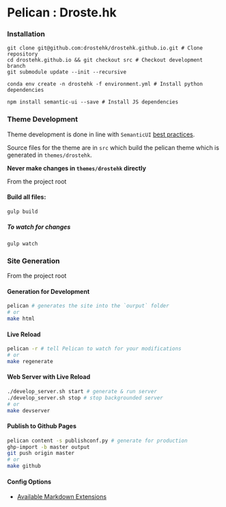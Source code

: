 # Pelican : Droste.hk

### Installation

```
git clone git@github.com:drostehk/drostehk.github.io.git # Clone repository
cd drostehk.github.io && git checkout src # Checkout development branch
git submodule update --init --recursive
```
```
conda env create -n drostehk -f environment.yml # Install python dependencies
```
```
npm install semantic-ui --save # Install JS dependencies
```

### Theme Development

Theme development is done in line with `SemanticUI` [best practices](http://semantic-ui.com/usage/theming.html).

Source files for the theme are in `src` which build the pelican theme which is generated in `themes/drostehk`.

**Never make changes in `themes/drostehk` directly**

From the project root

#### Build all files:

```bash
gulp build
```

##### To watch for changes

```
gulp watch
```

### Site Generation

From the project root

#### Generation for Development

```bash
pelican # generates the site into the `ourput` folder
# or
make html
```

#### Live Reload

```bash
pelican -r # tell Pelican to watch for your modifications
# or
make regenerate
```

#### Web Server with Live Reload

```bash
./develop_server.sh start # generate & run server
./develop_server.sh stop # stop backgrounded server
# or
make devserver
```

#### Publish to Github Pages

```bash
pelican content -s publishconf.py # generate for production
ghp-import -b master output
git push origin master
# or
make github
```


#### Config Options

* [Available Markdown Extensions](http://pythonhosted.org/Markdown/extensions/)
